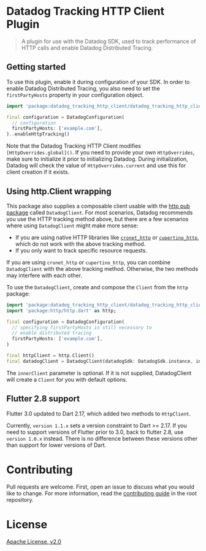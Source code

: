 
# Datadog Tracking HTTP Client Plugin

> A plugin for use with the Datadog SDK, used to track performance of HTTP calls and enable Datadog Distributed Tracing.

## Getting started

To use this plugin, enable it during configuration of your SDK. In order to enable Datadog Distributed Tracing, you also need to set the `firstPartyHosts` property in your configuration object.

```dart
import 'package:datadog_tracking_http_client/datadog_tracking_http_client.dart';

final configuration = DatadogConfiguration(
  // configuration
  firstPartyHosts: ['example.com'],
)..enableHttpTracking()
```

Note that the Datadog Tracking HTTP Client modifies `[HttpOverrides.global]()`. If you need to provide your own `HttpOverrides`, make sure to initialize it prior to initializing Datadog. During initialization, Datadog will check the value of `HttpOverrides.current` and use this for client creation if it exists.

## Using http.Client wrapping

This package also supplies a composable client usable with the [http pub package](https://pub.dev/packages/http) called `DatadogClient`. For most scenarios, Datadog recommends you use the HTTP tracking method above, but there are a few scenarios where using `DatadogClient` might make more sense:

* If you are using native HTTP libraries like [`cronet_http`](https://pub.dev/packages/cronet_http) or [`cupertino_http`](https://pub.dev/packages/cupertino_http), which do not work with the above tracking method.
* If you only want to track specific resource requests.

If you are using `cronet_http` or `cupertino_http`, you can combine `DatadogClient` with the above tracking method. Otherwise, the two methods may interfere with each other.

To use the `DatadogClient`, create and compose the `Client` from the `http` package:

```dart
import 'package:datadog_tracking_http_client/datadog_tracking_http_client.dart';
import 'package:http/http.dart' as http;

final configuration = DatadogConfiguration(
  // specifying firstPartyHosts is still necessary to
  // enable distributed tracing
  firstPartyHosts: ['example.com'],
)

final httpClient = http.Client()
final datadogClient = DatadogClient(datadogSdk: DatadogSdk.instance, innerClient: httpClient);
```

The `innerClient` parameter is optional. If it is not supplied, DatadogClient will create a `Client` for you with default options.

## Flutter 2.8 support

Flutter 3.0 updated to Dart 2.17, which added two methods to `HttpClient`. 

Currently, `version 1.1.x` sets a version constraint to Dart >= 2.17. If you need to support versions of Flutter prior to 3.0, back to flutter 2.8, use `version 1.0.x` instead. There is no difference between these versions other than support for lower versions of Dart.
  
# Contributing

Pull requests are welcome. First, open an issue to discuss what you would like to change. For more information, read the [contributing guide](../../CONTRIBUTING.md) in the root repository.

# License

[Apache License, v2.0](LICENSE)